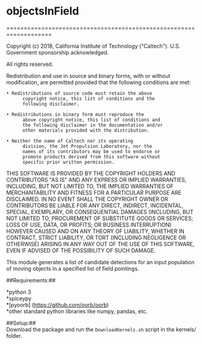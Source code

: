 # objectsInField

===================================================================

Copyright (c) 2018, California Institute of Technology ("Caltech").
U.S. Government sponsorship acknowledged.

All rights reserved.

Redistribution and use in source and binary forms, with or without
modification, are permitted provided that the following conditions are
met:

	• Redistributions of source code must retain the above
          copyright notice, this list of conditions and the
          following disclaimer.

	• Redistributions in binary form must reproduce the
          above copyright notice, this list of conditions and
          the following disclaimer in the documentation and/or
          other materials provided with the distribution.

	• Neither the name of Caltech nor its operating
          division, the Jet Propulsion Laboratory, nor the
          names of its contributors may be used to endorse or
          promote products derived from this software without
          specific prior written permission.

THIS SOFTWARE IS PROVIDED BY THE COPYRIGHT HOLDERS AND CONTRIBUTORS
"AS IS" AND ANY EXPRESS OR IMPLIED WARRANTIES, INCLUDING, BUT NOT
LIMITED TO, THE IMPLIED WARRANTIES OF MERCHANTABILITY AND FITNESS FOR
A PARTICULAR PURPOSE ARE DISCLAIMED. IN NO EVENT SHALL THE COPYRIGHT
OWNER OR CONTRIBUTORS BE LIABLE FOR ANY DIRECT, INDIRECT, INCIDENTAL,
SPECIAL, EXEMPLARY, OR CONSEQUENTIAL DAMAGES (INCLUDING, BUT NOT
LIMITED TO, PROCUREMENT OF SUBSTITUTE GOODS OR SERVICES; LOSS OF USE,
DATA, OR PROFITS; OR BUSINESS INTERRUPTION) HOWEVER CAUSED AND ON ANY
THEORY OF LIABILITY, WHETHER IN CONTRACT, STRICT LIABILITY, OR TORT
(INCLUDING NEGLIGENCE OR OTHERWISE) ARISING IN ANY WAY OUT OF THE USE
OF THIS SOFTWARE, EVEN IF ADVISED OF THE POSSIBILITY OF SUCH DAMAGE.


This module generates a list of candidate detections for an input
population of moving objects in a specified list of field pointings.

##Requirements:##  

*python 3  
*spiceypy  
*[pyoorb] (https://github.com/oorb/oorb)  
*other standard python libraries like numpy, pandas, etc.  
  
##Setup:##  
Download the package and run the `DownloadKernels.sh` script
in the kernels/ folder.
